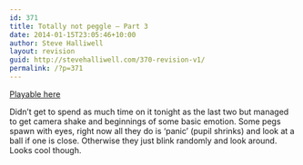 ```yaml
---
id: 371
title: Totally not peggle – Part 3
date: 2014-01-15T23:05:46+10:00
author: Steve Halliwell
layout: revision
guid: http://stevehalliwell.com/370-revision-v1/
permalink: /?p=371
---
```

<a href="https://dl.dropboxusercontent.com/u/53300249/not%20peggle%20part%204/Build.html" target="_blank">Playable here</a>

Didn&#8217;t get to spend as much time on it tonight as the last two but managed to get camera shake and beginnings of some basic emotion. Some pegs spawn with eyes, right now all they do is &#8216;panic&#8217; (pupil shrinks) and look at a ball if one is close. Otherwise they just blink randomly and look around. Looks cool though.